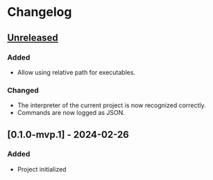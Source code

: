<!-- Keep a Changelog guide -> https://keepachangelog.com -->

# Changelog


## [Unreleased]

### Added

* Allow using relative path for executables.

### Changed

* The interpreter of the current project is now recognized correctly.
* Commands are now logged as JSON.


## [0.1.0-mvp.1] - 2024-02-26

### Added

* Project initialized


  [Unreleased]: https://github.com/InSyncWithFoo/pyright-plugin/compare/v0.1.0-mvp.1..HEAD
  [v0.1.0-mvp.1]: https://github.com/InSyncWithFoo/pyright-plugin/commits
